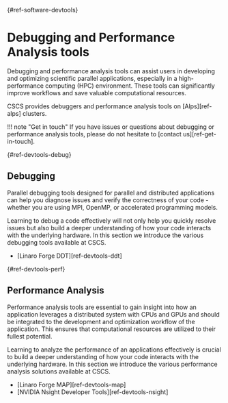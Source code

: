 [](){#ref-software-devtools}
# Debugging and Performance Analysis tools

Debugging and performance analysis tools can assist users in developing and optimizing scientific parallel applications, especially in a high-performance computing (HPC) environment.
These tools can significantly improve workflows and save valuable computational resources.

CSCS provides debuggers and performance analysis tools on [Alps][ref-alps] clusters.

!!! note "Get in touch"
    If you have issues or questions about debugging or performance analysis tools, please do not hesitate to [contact us][ref-get-in-touch].

[](){#ref-devtools-debug}
## Debugging

Parallel debugging tools designed for parallel and distributed applications can help you diagnose issues and verify the correctness of your code - whether you are using MPI, OpenMP, or accelerated programming models.

Learning to debug a code effectively will not only help you quickly resolve issues but also build a deeper understanding of how your code interacts with the underlying hardware.
In this section we introduce the various debugging tools available at CSCS.

* [Linaro Forge DDT][ref-devtools-ddt]

[](){#ref-devtools-perf}
## Performance Analysis

Performance analysis tools are essential to gain insight into how an application leverages a distributed system with CPUs and GPUs and should be integrated to the development and optimization workflow of the application.
This ensures that computational resources are utilized to their fullest potential.

Learning to analyze the performance of an applications effectively is crucial to build a deeper understanding of how your code interacts with the underlying hardware.
In this section we introduce the various performance analysis solutions available at CSCS.

* [Linaro Forge MAP][ref-devtools-map]
* [NVIDIA Nsight Developer Tools][ref-devtools-nsight]

